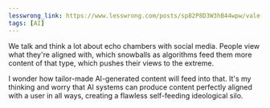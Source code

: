 ```yaml
---
lesswrong_link: https://www.lesswrong.com/posts/sp82P8D3W3hB44wpw/vale-s-shortform?commentId=Re5eDMFvjx6AjjfvP
tags: [AI]
---
```


We talk and think a lot about echo chambers with social media. People view what they're aligned with, which snowballs as algorithms feed them more content of that type, which pushes their views to the extreme.

I wonder how tailor-made AI-generated content will feed into that. It's my thinking and worry that AI systems can produce content perfectly aligned with a user in all ways, creating a flawless self-feeding ideological silo.
